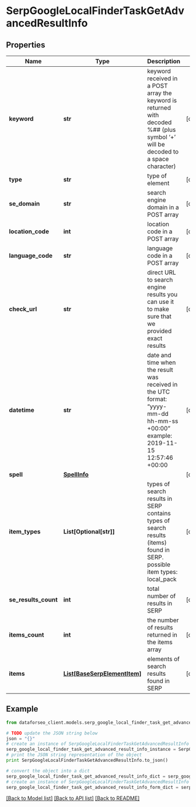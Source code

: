 # SerpGoogleLocalFinderTaskGetAdvancedResultInfo


## Properties

Name | Type | Description | Notes
------------ | ------------- | ------------- | -------------
**keyword** | **str** | keyword received in a POST array the keyword is returned with decoded %## (plus symbol ‘+’ will be decoded to a space character) | [optional] 
**type** | **str** | type of element | [optional] 
**se_domain** | **str** | search engine domain in a POST array | [optional] 
**location_code** | **int** | location code in a POST array | [optional] 
**language_code** | **str** | language code in a POST array | [optional] 
**check_url** | **str** | direct URL to search engine results you can use it to make sure that we provided exact results | [optional] 
**datetime** | **str** | date and time when the result was received in the UTC format: “yyyy-mm-dd hh-mm-ss +00:00” example: 2019-11-15 12:57:46 +00:00 | [optional] 
**spell** | [**SpellInfo**](SpellInfo.md) |  | [optional] 
**item_types** | **List[Optional[str]]** | types of search results in SERP contains types of search results (items) found in SERP. possible item types: local_pack | [optional] 
**se_results_count** | **int** | total number of results in SERP | [optional] 
**items_count** | **int** | the number of results returned in the items array | [optional] 
**items** | [**List[BaseSerpElementItem]**](BaseSerpElementItem.md) | elements of search results found in SERP | [optional] 

## Example

```python
from dataforseo_client.models.serp_google_local_finder_task_get_advanced_result_info import SerpGoogleLocalFinderTaskGetAdvancedResultInfo

# TODO update the JSON string below
json = "{}"
# create an instance of SerpGoogleLocalFinderTaskGetAdvancedResultInfo from a JSON string
serp_google_local_finder_task_get_advanced_result_info_instance = SerpGoogleLocalFinderTaskGetAdvancedResultInfo.from_json(json)
# print the JSON string representation of the object
print SerpGoogleLocalFinderTaskGetAdvancedResultInfo.to_json()

# convert the object into a dict
serp_google_local_finder_task_get_advanced_result_info_dict = serp_google_local_finder_task_get_advanced_result_info_instance.to_dict()
# create an instance of SerpGoogleLocalFinderTaskGetAdvancedResultInfo from a dict
serp_google_local_finder_task_get_advanced_result_info_form_dict = serp_google_local_finder_task_get_advanced_result_info.from_dict(serp_google_local_finder_task_get_advanced_result_info_dict)
```
[[Back to Model list]](../README.md#documentation-for-models) [[Back to API list]](../README.md#documentation-for-api-endpoints) [[Back to README]](../README.md)


